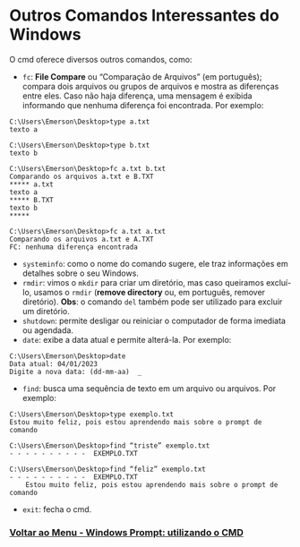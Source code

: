 # Outros Comandos Interessantes do Windows

O cmd oferece diversos outros comandos, como:

- `fc`: **File Compare** ou “Comparação de Arquivos” (em português); compara dois arquivos ou grupos de arquivos e mostra as diferenças entre eles. Caso não haja diferença, uma mensagem é exibida informando que nenhuma diferença foi encontrada. Por exemplo:

```
C:\Users\Emerson\Desktop>type a.txt
texto a

C:\Users\Emerson\Desktop>type b.txt
texto b

C:\Users\Emerson\Desktop>fc a.txt b.txt
Comparando os arquivos a.txt e B.TXT
***** a.txt
texto a
***** B.TXT
texto b
*****

C:\Users\Emerson\Desktop>fc a.txt a.txt
Comparando os arquivos a.txt e A.TXT
FC: nenhuma diferença encontrada
```

- `systeminfo`: como o nome do comando sugere, ele traz informações em detalhes sobre o seu Windows.
- `rmdir`: vimos o `mkdir` para criar um diretório, mas caso queiramos excluí-lo, usamos o `rmdir` (**remove directory** ou, em português, remover diretório). **Obs**: o comando `del` também pode ser utilizado para excluir um diretório.
- `shutdown`: permite desligar ou reiniciar o computador de forma imediata ou agendada.
- `date`: exibe a data atual e permite alterá-la. Por 
exemplo:

```
C:\Users\Emerson\Desktop>date
Data atual: 04/01/2023
Digite a nova data: (dd-mm-aa)  _
```

- `find`: busca uma sequência de texto em um arquivo ou arquivos. Por exemplo:

```
C:\Users\Emerson\Desktop>type exemplo.txt
Estou muito feliz, pois estou aprendendo mais sobre o prompt de comando

C:\Users\Emerson\Desktop>find “triste” exemplo.txt
- - - - - - - - - -  EXEMPLO.TXT

C:\Users\Emerson\Desktop>find “feliz” exemplo.txt
- - - - - - - - - -  EXEMPLO.TXT
    Estou muito feliz, pois estou aprendendo mais sobre o prompt de comando
```

- `exit`: fecha o cmd.

### [Voltar ao Menu - Windows Prompt: utilizando o CMD](../menu.md)